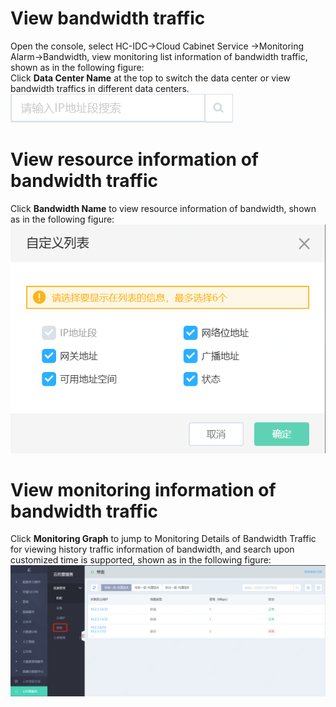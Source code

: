 # View bandwidth traffic

Open the console, select HC-IDC->Cloud Cabinet Service
->Monitoring Alarm->Bandwidth, view monitoring list information of bandwidth traffic, shown as in the following figure:</br>
Click **Data Center Name** at the top to switch the data center or view bandwidth traffics in different data centers.
![带宽流量监控列表](https://github.com/jdcloudcom/cn/blob/cn-Cloud-Cabinet-Service/image/Hyper-Converged-IDC/Cloud-Cabinet-Service/CCS017.png)

# View resource information of bandwidth traffic
Click **Bandwidth Name** to view resource information of bandwidth, shown as in the following figure:
![带宽流量资源信息](https://github.com/jdcloudcom/cn/blob/cn-Cloud-Cabinet-Service/image/Hyper-Converged-IDC/Cloud-Cabinet-Service/CCS018.png)

# View monitoring information of bandwidth traffic
Click **Monitoring Graph** to jump to Monitoring Details of Bandwidth Traffic for viewing history traffic information of bandwidth, and search upon customized time is supported, shown as in the following figure:
![带宽流量监控信息](https://github.com/jdcloudcom/cn/blob/cn-Cloud-Cabinet-Service/image/Hyper-Converged-IDC/Cloud-Cabinet-Service/CCS019.png)


